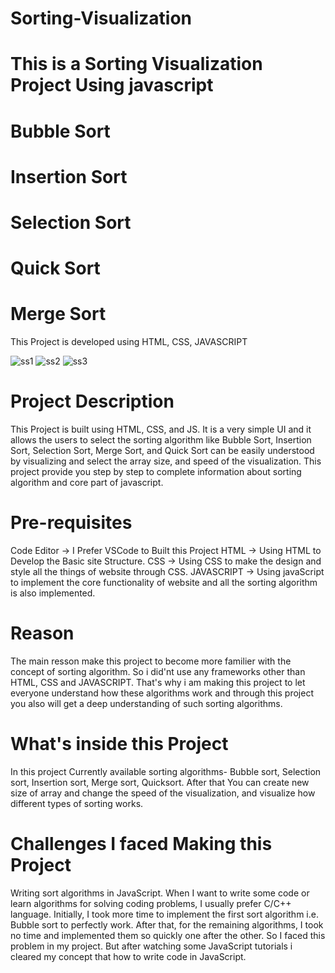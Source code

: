 # Sorting-Visualization
# This is a Sorting Visualization Project Using javascript
# Bubble Sort
# Insertion Sort
# Selection Sort
# Quick Sort
# Merge Sort

This Project is developed using HTML, CSS, JAVASCRIPT


![ss1](https://user-images.githubusercontent.com/72292818/129540053-44e475c9-7be6-42d0-a73e-38ed4f9d75b8.PNG)
![ss2](https://user-images.githubusercontent.com/72292818/129539762-76ee89b0-2796-4edb-b84d-073f87ecdb68.PNG)
![ss3](https://user-images.githubusercontent.com/72292818/129539211-f054fd1a-8fee-48f8-98d8-b83e4e9dae00.PNG)


# Project Description
This Project is built using HTML, CSS, and JS. It is a very simple UI and it allows the users to select the sorting algorithm like Bubble
Sort, Insertion Sort, Selection Sort, Merge Sort, and Quick Sort can be easily understood by visualizing and select the array size, and
speed of the visualization. This project provide you step by step to complete information about sorting algorithm and core part of javascript.

# Pre-requisites
Code Editor -> I Prefer VSCode to Built this Project
HTML -> Using HTML to Develop the Basic site Structure.
CSS -> Using CSS to make the design and style all the things of website through CSS.
JAVASCRIPT -> Using javaScript to implement the core functionality of website and all the sorting algorithm is also implemented.

# Reason 
The main resson make this project to become more familier with the concept of sorting algorithm. So i did'nt use any frameworks other than HTML, CSS and JAVASCRIPT.
That's why i am making this project to let everyone understand how these algorithms work and through this project you also will get a deep understanding of such sorting algorithms.

# What's inside this Project
In this project Currently available sorting algorithms- Bubble sort, Selection sort, Insertion sort, Merge sort, Quicksort. After that You can create new size of array 
and change the speed of the visualization, and visualize how different types of sorting works.

# Challenges I faced Making this Project
Writing sort algorithms in JavaScript. When I want to write some code or learn algorithms for solving coding problems, I usually prefer C/C++ language. Initially, I took more time to implement the first sort algorithm i.e. Bubble sort to perfectly work. After that, for the remaining algorithms, I took no time and implemented them so quickly one after the other. So I faced this problem in my project. But after watching some JavaScript tutorials i cleared my concept that how to write code in JavaScript.




